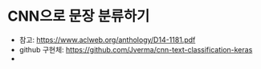 # CNN으로 문장 분류하기

- 참고: https://www.aclweb.org/anthology/D14-1181.pdf
- github 구현체: https://github.com/Jverma/cnn-text-classification-keras
- 

